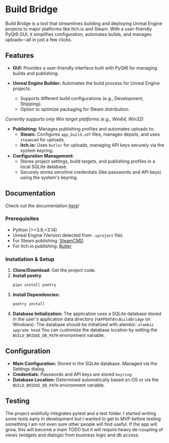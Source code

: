 # Build Bridge

Build Bridge is a tool that streamlines building and deploying Unreal Engine projects to major platforms like Itch.io and Steam. With a user-friendly PyQt6 GUI, it simplifies configuration, automates builds, and manages uploads—all in just a few clicks.

## Features

* **GUI:** Provides a user-friendly interface built with PyQt6 for managing builds and publishing.

* **Unreal Engine Builder:** Automates the build process for Unreal Engine projects.
    * Supports different build configurations (e.g., Development, Shipping).
    * Option to optimize packaging for Steam distribution.

_Currently supports only Win target platforms (e.g., Win64, Win32)_

* **Publishing:** Manages publishing profiles and automates uploads to:
    * **Steam:** Configures `app_build.vdf` files, manages depots, and uses `steamcmd` for uploads.
    * **Itch.io:** Uses `butler` for uploads, managing API keys securely via the system keyring.
* **Configuration Management:**
    * Stores project settings, build targets, and publishing profiles in a local SQLite database.
    * Securely stores sensitive credentials (like passwords and API keys) using the system's keyring.

## Documentation
Check out the documentation [here](https://collederas.github.io/build-bridge/)!

### Prerequisites

* Python (>=3.9,<3.14)
* Unreal Engine (Version detected from `.uproject` file)
* For Steam publishing: [SteamCMD](https://developer.valvesoftware.com/wiki/SteamCMD#Downloading_SteamCMD)
* For Itch.io publishing: [Butler](https://itchio.itch.io/butler)

### Installation & Setup

1.  **Clone/Download:** Get the project code.
2. **Install poetry**
    ```bash
    pipx install poetry
    ```
2.  **Install Dependencies:**
    ```bash
    poetry install
    ```
3.  **Database Initialization:** The application uses a SQLite database stored in the user's application data directory (`%APPDATA%\BuildBridge` on Windows). The database should be initialized with alembic:
    ```alembic upgrade head```
You can customize the database location by setting the `BUILD_BRIDGE_DB_PATH` environment variable.

## Configuration

* **Main Configuration:** Stored in the SQLite database. Managed via the Settings dialog.
* **Credentials:** Passwords and API keys are stored `keyring`.
* **Database Location:** Determined automatically based on OS or via the `BUILD_BRIDGE_DB_PATH` environment variable.

## Testing

The project wishfully integrates pytest and a test folder. I started writing some tests early in development but I wanted to get to MVP before testing something I am not even sure other people will find useful. If the app will grow, this will become a main TODO but it will require heavy de-coupling of views (widgets and dialogs) from business logic and db access.